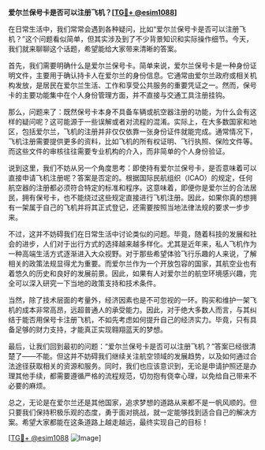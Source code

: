 **爱尔兰保号卡是否可以注册飞机？[[TG💪+ @esim1088](https://t.me/s/esim1088)]**

在日常生活中，我们常常会遇到各种疑问，比如“爱尔兰保号卡是否可以注册飞机？”这个问题看似简单，但其实涉及到了不少背景知识和实际操作细节。今天，我们就来聊聊这个话题，希望能给大家带来清晰的答案。

首先，我们需要明确什么是爱尔兰保号卡。简单来说，爱尔兰保号卡是一种身份证明文件，主要用于确认持卡人在爱尔兰的身份信息。它通常由爱尔兰政府或相关机构发放，是居民在爱尔兰生活、工作和享受公共服务的重要凭证之一。然而，保号卡的主要功能集中在个人身份管理方面，并不直接与交通工具注册挂钩。

那么，问题来了：既然保号卡本身不具备车辆或航空器注册的功能，为什么会有这样的疑问呢？这可能源于一些误解或者对流程的混淆。实际上，在大多数国家和地区，包括爱尔兰，飞机的注册并非仅仅依靠一张身份证件就能完成。通常情况下，飞机注册需要提供更多的资料，比如飞机的所有权证明、飞行执照、保险文件等。而这些文件的审核往往需要专业机构的介入，而非简单的个人身份验证。

说到这里，我们不妨从另一个角度思考：即使持有爱尔兰保号卡，是否意味着可以直接申请飞机注册呢？答案是否定的。根据国际民航组织（ICAO）的规定，任何航空器的注册都必须符合特定的标准和程序。这意味着，即便你是爱尔兰的合法居民，拥有保号卡，也不能绕过这些规定直接进行飞机注册。因此，如果你真的想拥有一架属于自己的飞机并将其正式登记，还需要按照当地法律法规的要求一步步来。

不过，这并不妨碍我们在日常生活中讨论类似的问题。毕竟，随着科技的发展和社会的进步，人们对于出行方式的选择越来越多样化。尤其是近年来，私人飞机作为一种高端生活方式逐渐进入大众视野。对于那些希望体验飞行乐趣的人来说，了解相关的政策法规显得尤为重要。而爱尔兰作为一个开放包容的国家，其航空业也有着悠久的历史和良好的发展前景。因此，如果有人对爱尔兰的航空环境感兴趣，完全可以深入研究一下当地的政策支持和技术条件。

当然，除了技术层面的考量外，经济因素也是不可忽视的一环。购买和维护一架飞机的成本非常高昂，远超普通人的承受能力。因此，对于绝大多数人而言，与其纠结于能否用保号卡注册飞机，不如先考虑如何提升自己的经济实力。毕竟，只有具备足够的财力支持，才能真正实现翱翔蓝天的梦想。

最后，让我们回到最初的问题：“爱尔兰保号卡是否可以注册飞机？”答案已经很清楚了——不能。但这并不妨碍我们继续关注航空领域的发展趋势，以及如何通过合法途径获取相关的资源和服务。同时，我们也应该意识到，无论是申请护照还是办理其他手续，都需要遵循严格的流程规范，切勿抱有侥幸心理，以免给自己带来不必要的麻烦。

总之，无论是在爱尔兰还是其他国家，追求梦想的道路从来都不是一帆风顺的。但只要我们保持积极乐观的态度，勇于面对挑战，就一定能够找到适合自己的解决方案。希望大家都能在这条道路上越走越远，最终实现自己的目标！

[[TG💪+ @esim1088](https://t.me/s/esim1088) ![Image](https://i.postimg.cc/4NQfJmqS/Snipaste-2025-05-13-00-14-12.png)]